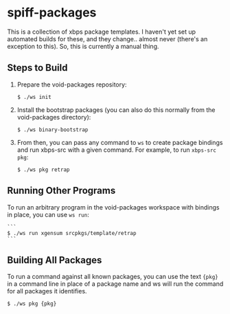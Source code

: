 spiff-packages
===

This is a collection of xbps package templates. I haven't yet set up automated
builds for these, and they change..  almost never (there's an exception to
this). So, this is currently a manual thing.

Steps to Build
---

1. Prepare the void-packages repository:

    ```
    $ ./ws init
    ```

2. Install the bootstrap packages (you can also do this normally from the
   void-packages directory):

    ```
    $ ./ws binary-bootstrap
    ```

3. From then, you can pass any command to `ws` to create package bindings and
   run xbps-src with a given command. For example, to run `xbps-src pkg`:

    ```
    $ ./ws pkg retrap
    ```

Running Other Programs
---

To run an arbitrary program in the void-packages workspace with bindings in
place, you can use `ws run`:

    ```
    $ ./ws run xgensum srcpkgs/template/retrap
    ```

Building All Packages
---

To run a command against all known packages, you can use the text `{pkg}` in
a command line in place of a package name and ws will run the command for all
packages it identifies.

   ```
   $ ./ws pkg {pkg}
   ```
